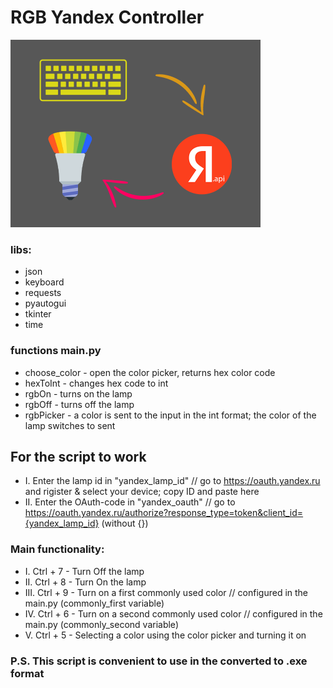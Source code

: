 # RGB Yandex Controller #
<img src="yandex-rgb.png" width="400"/>

### libs:
* json
* keyboard
* requests
* pyautogui
* tkinter
* time

### functions main.py
* choose_color - open the color picker, returns hex color code
* hexToInt - changes hex code to int
* rgbOn - turns on the lamp
* rgbOff - turns off the lamp
* rgbPicker - a color is sent to the input in the int format; the color of the lamp switches to sent

## For the script to work
* I. Enter the lamp id in "yandex_lamp_id" // go to https://oauth.yandex.ru and rigister & select your device; copy ID and paste here 
* II. Enter the OAuth-code in "yandex_oauth" // go to https://oauth.yandex.ru/authorize?response_type=token&client_id={yandex_lamp_id} (without {})

### Main functionality:
* I. Ctrl + 7 - Turn Off the lamp
* II. Ctrl + 8 - Turn On the lamp
* III. Ctrl + 9 - Turn on a first commonly used color // configured in the main.py (commonly_first variable)
* IV. Ctrl + 6 - Turn on a second commonly used color // configured in the main.py (commonly_second variable)
* V. Ctrl + 5 - Selecting a color using the color picker and turning it on

### P.S. This script is convenient to use in the converted to .exe format 
